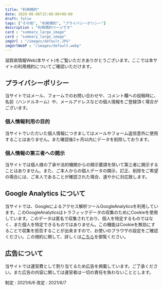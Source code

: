 ```yaml
---
title: "利用規約"
date: 2020-06-06T15:00:09+09:00
draft: false
tags: ["その他", "利用規約", "プライバシーポリシー"]
description : "利用規約ページです"
card : "summary_large_image"
card : "summary_large_image"
imgUrl : "/images/default.JPG"
imgUrlWebP : "/images/default.webp"
---
```

滋賀県情報Web(本サイト)をご覧いただきありがとうございます。ここでは本サイトの利用規約についてご確認いただけます。

## プライバシーポリシー
当サイトではメール、フォームでのお問い合わせや、コメント欄への投稿時に、名前（ハンドルネーム）や、メールアドレスなどの個人情報をご登録頂く場合がございます。

### 個人情報利用の目的
当サイトでいただいた個人情報につきましてはメールやフォーム返信意外に使用することはありません。また確認後2ヶ月以内にデータを削除しております。

### 個人情報の第三者への開示
当サイトでは個人様の了承や法的機関からの開示要請を除いて第三者に開示することはありません。また、ご本人からの個人データの開示、訂正、削除をご希望の場合には、ご本人であることが確認された場合、速やかに対応致します。

## Google Analytics について
当サイトでは、Googleによるアクセス解析ツールGoogleAnalyticsを利用しています。このGoogleAnalyticsはトラフィックデータの収集のためにCookieを使用しています。このデータは匿名で収集されており、個人を特定するものではなく、また個人を特定できるものではありません。この機能はCookieを無効にすることで収集を拒否することが出来ますので、お使いのブラウザの設定をご確認ください。この規約に関して、詳しくは[こちら](https://www.google.com/analytics/terms/jp.html)を御覧ください。

## 広告について
当サイトでは運営費として割り当てるため広告を掲載しています。ご了承ください。また広告の内容に関しては運営者は一切の責任を負わないこととします。

制定 : 2021/6/6
改定 : 2021/6/7